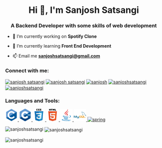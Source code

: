 <h1 align="center">Hi 👋, I'm Sanjosh Satsangi</h1>
<h3 align="center">A Backend Developer with some skills of web development</h3>


- 🔭 I’m currently working on **Spotify Clone**

- 🌱 I’m currently learning **Front End Development**

- 📫 Email me **sanjoshsatsangi@gmail.com**

<h3 align="left">Connect with me:</h3>
<p align="left">
<a href="https://linkedin.com/in/sanjosh satsangi" target="blank"><img align="center" src="https://raw.githubusercontent.com/rahuldkjain/github-profile-readme-generator/master/src/images/icons/Social/linked-in-alt.svg" alt="sanjosh satsangi" height="30" width="40" /></a>
<a href="https://www.youtube.com/c/sanjosh satsangi" target="blank"><img align="center" src="https://raw.githubusercontent.com/rahuldkjain/github-profile-readme-generator/master/src/images/icons/Social/youtube.svg" alt="sanjosh satsangi" height="30" width="40" /></a>
<a href="https://www.codechef.com/users/sanjosh" target="blank"><img align="center" src="https://cdn.jsdelivr.net/npm/simple-icons@3.1.0/icons/codechef.svg" alt="sanjosh" height="30" width="40" /></a>
<a href="https://www.hackerrank.com/sanjoshsatsangi" target="blank"><img align="center" src="https://raw.githubusercontent.com/rahuldkjain/github-profile-readme-generator/master/src/images/icons/Social/hackerrank.svg" alt="sanjoshsatsangi" height="30" width="40" /></a>
<a href="https://www.leetcode.com/sanjoshsatsangi" target="blank"><img align="center" src="https://raw.githubusercontent.com/rahuldkjain/github-profile-readme-generator/master/src/images/icons/Social/leet-code.svg" alt="sanjoshsatsangi" height="30" width="40" /></a>
</p>

<h3 align="left">Languages and Tools:</h3>
<p align="left"> <a href="https://www.cprogramming.com/" target="_blank" rel="noreferrer"> <img src="https://raw.githubusercontent.com/devicons/devicon/master/icons/c/c-original.svg" alt="c" width="40" height="40"/> </a> <a href="https://www.w3schools.com/cpp/" target="_blank" rel="noreferrer"> <img src="https://raw.githubusercontent.com/devicons/devicon/master/icons/cplusplus/cplusplus-original.svg" alt="cplusplus" width="40" height="40"/> </a> <a href="https://www.w3schools.com/css/" target="_blank" rel="noreferrer"> <img src="https://raw.githubusercontent.com/devicons/devicon/master/icons/css3/css3-original-wordmark.svg" alt="css3" width="40" height="40"/> </a> <a href="https://www.w3.org/html/" target="_blank" rel="noreferrer"> <img src="https://raw.githubusercontent.com/devicons/devicon/master/icons/html5/html5-original-wordmark.svg" alt="html5" width="40" height="40"/> </a> <a href="https://www.java.com" target="_blank" rel="noreferrer"> <img src="https://raw.githubusercontent.com/devicons/devicon/master/icons/java/java-original.svg" alt="java" width="40" height="40"/> </a> <a href="https://www.mysql.com/" target="_blank" rel="noreferrer"> <img src="https://raw.githubusercontent.com/devicons/devicon/master/icons/mysql/mysql-original-wordmark.svg" alt="mysql" width="40" height="40"/> </a> <a href="https://spring.io/" target="_blank" rel="noreferrer"> <img src="https://www.vectorlogo.zone/logos/springio/springio-icon.svg" alt="spring" width="40" height="40"/> </a> </p>

<p><img align="left" src="https://github-readme-stats.vercel.app/api/top-langs?username=sanjoshsatsangi&show_icons=true&locale=en&layout=compact" alt="sanjoshsatsangi" /></p>

<p>&nbsp;<img align="center" src="https://github-readme-stats.vercel.app/api?username=sanjoshsatsangi&show_icons=true&locale=en" alt="sanjoshsatsangi" /></p>

<p><img align="center" src="https://github-readme-streak-stats.herokuapp.com/?user=sanjoshsatsangi&" alt="sanjoshsatsangi" /></p>
